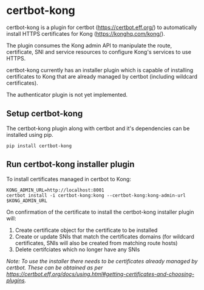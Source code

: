 # certbot-kong
certbot-kong is a plugin for certbot (https://certbot.eff.org/) to automatically install HTTPS certificates for Kong (https://konghq.com/kong/).

The plugin consumes the Kong admin API to manipulate the route, certificate, SNI and service resources to configure Kong's services to use HTTPS.

certbot-kong currently has an installer plugin which is capable of installing certificates to Kong that are already managed by certbot (including wildcard certificates). 

The authenticator plugin is not yet implemented.

## Setup certbot-kong
The certbot-kong plugin along with certbot and it's dependencies can be installed using pip.
```
pip install certbot-kong
```

## Run certbot-kong installer plugin
To install certificates managed in certbot to Kong:
```
KONG_ADMIN_URL=http://localhost:8001
certbot install -i certbot-kong:kong --certbot-kong:kong-admin-url $KONG_ADMIN_URL
```
On confirmation of the certificate to install the certbot-kong installer plugin will:
1. Create certificate object for the certificate to be installed
2. Create or update SNIs that match the certificates domains (for wildcard certificates, SNIs will also be created from matching route hosts)
3. Delete certifciates which no longer have any SNIs

*Note: To use the installer there needs to be certificates already managed by certbot. These can be obtained as per https://certbot.eff.org/docs/using.html#getting-certificates-and-choosing-plugins.*